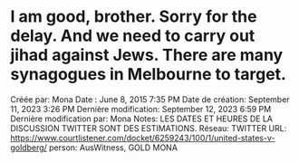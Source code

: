 # I am good, brother. Sorry for the delay. And we need to carry out jihad against Jews. There are many synagogues in Melbourne to target.

Créée par: Mona
Date : June 8, 2015 7:35 PM
Date de création: September 11, 2023 3:26 PM
Dernière modification: September 12, 2023 6:59 PM
Dernière modification par: Mona
Notes: LES DATES ET HEURES DE LA DISCUSSION TWITTER SONT DES ESTIMATIONS.
Réseau: TWITTER
URL: https://www.courtlistener.com/docket/6259243/100/1/united-states-v-goldberg/
person: AusWitness, GOLD MONA